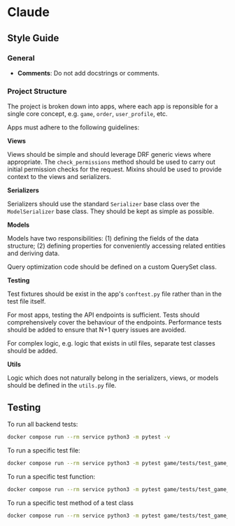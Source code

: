 # Claude

## Style Guide

### General

- **Comments**: Do not add docstrings or comments.

### Project Structure

The project is broken down into apps, where each app is reponsible for a single core concept, e.g. `game`, `order`, `user_profile`, etc.

Apps must adhere to the following guidelines:

**Views**

Views should be simple and should leverage DRF generic views where appropriate. The `check_permissions` method should be used to carry out initial permission checks for the request. Mixins should be used to provide context to the views and serializers.

**Serializers**

Serializers should use the standard `Serializer` base class over the `ModelSerializer` base class. They should be kept as simple as possible.

**Models**

Models have two responsibilities: (1) defining the fields of the data structure; (2) defining properties for conveniently accessing related entities and deriving data.

Query optimization code should be defined on a custom QuerySet class.

**Testing**

Test fixtures should be exist in the app's `conftest.py` file rather than in the test file itself.

For most apps, testing the API endpoints is sufficient. Tests should comprehensively cover the behaviour of the endpoints. Performance tests should be added to ensure that N+1 query issues are avoided.

For complex logic, e.g. logic that exists in util files, separate test classes should be added.

**Utils**

Logic which does not naturally belong in the serializers, views, or models should be defined in the `utils.py` file.

## Testing

To run all backend tests:
```bash
docker compose run --rm service python3 -m pytest -v
```

To run a specific test file:
```bash
docker compose run --rm service python3 -m pytest game/tests/test_game_create.py -v
```

To run a specific test function:
```bash
docker compose run --rm service python3 -m pytest game/tests/test_game_create.py::test_create_game_success -v 
```

To run a specific test method of a test class
```bash
docker compose run --rm service python3 -m pytest game/tests/test_game_create.py::TestClass::test_create_game_success -v 
```